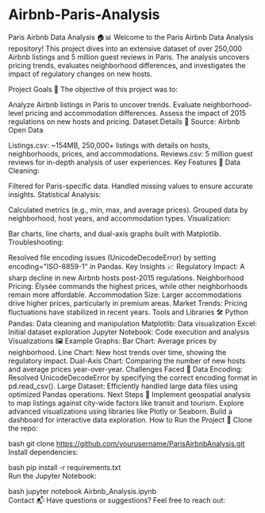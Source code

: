 # Airbnb-Paris-Analysis
Paris Airbnb Data Analysis 🏠📊
Welcome to the Paris Airbnb Data Analysis repository! This project dives into an extensive dataset of over 250,000 Airbnb listings and 5 million guest reviews in Paris. The analysis uncovers pricing trends, evaluates neighborhood differences, and investigates the impact of regulatory changes on new hosts.

Project Goals 🎯
The objective of this project was to:

Analyze Airbnb listings in Paris to uncover trends.
Evaluate neighborhood-level pricing and accommodation differences.
Assess the impact of 2015 regulations on new hosts and pricing.
Dataset Details 📂
Source: Airbnb Open Data

Listings.csv: ~154MB, 250,000+ listings with details on hosts, neighborhoods, prices, and accommodations.
Reviews.csv: 5 million guest reviews for in-depth analysis of user experiences.
Key Features 🔑
Data Cleaning:

Filtered for Paris-specific data.
Handled missing values to ensure accurate insights.
Statistical Analysis:

Calculated metrics (e.g., min, max, and average prices).
Grouped data by neighborhood, host years, and accommodation types.
Visualization:

Bar charts, line charts, and dual-axis graphs built with Matplotlib.
Troubleshooting:

Resolved file encoding issues (UnicodeDecodeError) by setting encoding="ISO-8859-1" in Pandas.
Key Insights 📈
Regulatory Impact: A sharp decline in new Airbnb hosts post-2015 regulations.
Neighborhood Pricing: Élysée commands the highest prices, while other neighborhoods remain more affordable.
Accommodation Size: Larger accommodations drive higher prices, particularly in premium areas.
Market Trends: Pricing fluctuations have stabilized in recent years.
Tools and Libraries 🛠️
Python
Pandas: Data cleaning and manipulation
Matplotlib: Data visualization
Excel: Initial dataset exploration
Jupyter Notebook: Code execution and analysis
Visualizations 🖼️
Example Graphs:
Bar Chart: Average prices by neighborhood.
Line Chart: New host trends over time, showing the regulatory impact.
Dual-Axis Chart: Comparing the number of new hosts and average prices year-over-year.
Challenges Faced 🐛
Data Encoding:
Resolved UnicodeDecodeError by specifying the correct encoding format in pd.read_csv().
Large Dataset:
Efficiently handled large data files using optimized Pandas operations.
Next Steps 🔮
Implement geospatial analysis to map listings against city-wide factors like transit and tourism.
Explore advanced visualizations using libraries like Plotly or Seaborn.
Build a dashboard for interactive data exploration.
How to Run the Project 🏃
Clone the repo:

bash
git clone https://github.com/yourusername/ParisAirbnbAnalysis.git  
Install dependencies:

bash
pip install -r requirements.txt  
Run the Jupyter Notebook:

bash
jupyter notebook Airbnb_Analysis.ipynb  
Contact 📬
Have questions or suggestions? Feel free to reach out:
